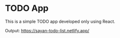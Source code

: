 # TODO App

This is a simple TODO app developed only using React.

Output: https://sayan-todo-list.netlify.app/
